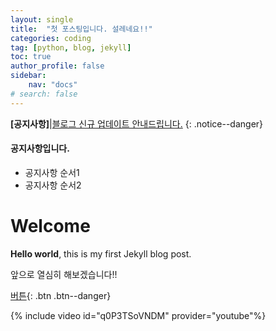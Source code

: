 ```yaml
---
layout: single
title:  "첫 포스팅입니다. 설레네요!!"
categories: coding
tag: [python, blog, jekyll]
toc: true
author_profile: false
sidebar:
    nav: "docs"
# search: false
---
```

**[공지사항]**|[블로그 신규 업데이트 안내드립니다.](https://github.com/shinseola0528/shinseola0528.github.io/actions/runs/11181655688)
{: .notice--danger}


<div class="notice">
    <h4>공지사항입니다.</h4>
    <ul>
        <li>공지사항 순서1</li>
        <li>공지사항 순서2</li>
    </ul>
</div>


# Welcome

**Hello world**, this is my first Jekyll blog post.

앞으로 열심히 해보겠습니다!!

[버튼](https://google.com){: .btn .btn--danger}

{% include video id="q0P3TSoVNDM" provider="youtube"%}